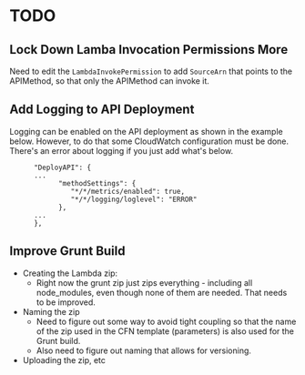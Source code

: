 # TODO

## Lock Down Lamba Invocation Permissions More

Need to edit the `LambdaInvokePermission` to add `SourceArn` that points to the
APIMethod, so that only the APIMethod can invoke it.


## Add Logging to API Deployment

Logging can be enabled on the API deployment as shown in the example below.
However, to do that some CloudWatch configuration must be done. There's an
error about logging if you just add what's below.

```
      "DeployAPI": {
      ...
            "methodSettings": {
               "*/*/metrics/enabled": true,
               "*/*/logging/loglevel": "ERROR"
            },
      ...
      },
```

## Improve Grunt Build

   * Creating the Lambda zip:
      * Right now the grunt zip just zips everything - including all node_modules, even though none of them are needed. That needs to be improved.
   * Naming the zip
      * Need to figure out some way to avoid tight coupling so that the name of the zip used in the CFN template (parameters) is also used for the Grunt build.
      * Also need to figure out naming that allows for versioning.
   * Uploading the zip, etc
